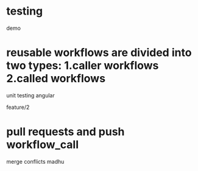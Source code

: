 # testing
demo

reusable workflows are divided into two types: 1.caller workflows
                                               2.called workflows
=======
unit testing
angular


feature/2


pull requests and push workflow_call
=======
merge conflicts
madhu
